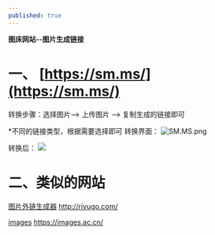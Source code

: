 ```yaml
---
published: true
---
```

**图床网站--图片生成链接**
# 一、 [https://sm.ms/](https://sm.ms/)
转换步骤：选择图片--> 上传图片 --> 复制生成的链接即可

*不同的链接类型，根据需要选择即可
转换界面：
![SM.MS.png](https://i.loli.net/2020/10/08/fJACeFYST7LKtr9.png)

转换后：
![](http://riyugo.com/i/2020/10/08/vuqsdx.png)

# 二、类似的网站
[图片外链生成器](http://riyugo.com/)
http://riyugo.com/

[images](https://images.ac.cn/)
https://images.ac.cn/